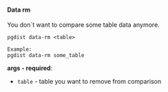 #### Data rm

You don´t want to compare some table data anymore.

```
pgdist data-rm <table>

Example:
pgdist data-rm some_table
```

**args - required**:

- `table` - table you want to remove from comparison
